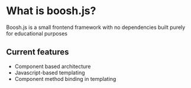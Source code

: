 # What is boosh.js?
Boosh.js is a small frontend framework with no dependencies built purely for educational purposes

## Current features
* Component based architecture
* Javascript-based templating
* Component method binding in templating
